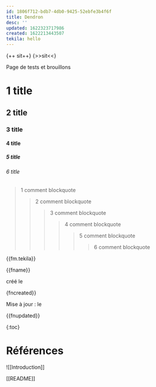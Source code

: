 ```yaml
---
id: 1806f712-bdb7-4db0-9425-52ebfe3b4f6f
title: Dendron
desc: ''
updated: 1622323717986
created: 1622213443507
tekila: hello
---
```

{++ sit++}  <!--LOCAL_ONLY_LINE-->
{>>sit<<}  <!--LOCAL_ONLY_LINE-->

Page de tests
et brouillons

#  1 title
##  2 title
###  3 title
####  4 title
#####  5 title
######  6 title




> 1 comment blockquote
>> 2 comment blockquote
>>> 3 comment blockquote
>>>> 4 comment blockquote
>>>>> 5 comment blockquote
>>>>>> 6 comment blockquote

{{fm.tekila}} 

{{fname}} 

créé le 

{fncreated}} 

Mise à jour :  le 

{{fnupdated}} 

{:toc}

# Références
![[Introduction]]

[[README]]